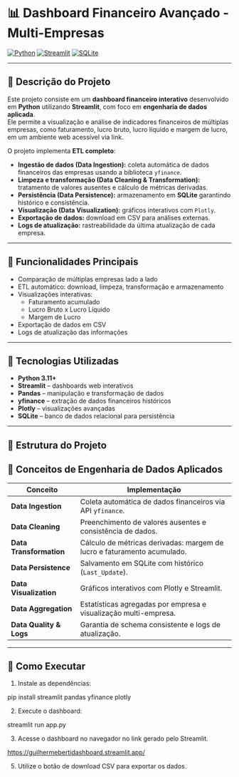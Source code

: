 # 📊 Dashboard Financeiro Avançado - Multi-Empresas

[![Python](https://img.shields.io/badge/python-3.11+-blue)](https://www.python.org/)
[![Streamlit](https://img.shields.io/badge/streamlit-1.29+-orange)](https://streamlit.io/)
[![SQLite](https://img.shields.io/badge/SQLite-3-lightgrey)](https://www.sqlite.org/)

---

## 🔹 Descrição do Projeto

Este projeto consiste em um **dashboard financeiro interativo** desenvolvido em **Python** utilizando **Streamlit**, com foco em **engenharia de dados aplicada**.  
Ele permite a visualização e análise de indicadores financeiros de múltiplas empresas, como faturamento, lucro bruto, lucro líquido e margem de lucro, em um ambiente web acessível via link.

O projeto implementa **ETL completo**:

- **Ingestão de dados (Data Ingestion):** coleta automática de dados financeiros das empresas usando a biblioteca `yfinance`.
- **Limpeza e transformação (Data Cleaning & Transformation):** tratamento de valores ausentes e cálculo de métricas derivadas.
- **Persistência (Data Persistence):** armazenamento em **SQLite** garantindo histórico e consistência.
- **Visualização (Data Visualization):** gráficos interativos com `Plotly`.
- **Exportação de dados:** download em CSV para análises externas.
- **Logs de atualização:** rastreabilidade da última atualização de cada empresa.

---

## 🔹 Funcionalidades Principais

- Comparação de múltiplas empresas lado a lado  
- ETL automático: download, limpeza, transformação e armazenamento  
- Visualizações interativas:
  - Faturamento acumulado
  - Lucro Bruto x Lucro Líquido
  - Margem de Lucro
- Exportação de dados em CSV  
- Logs de atualização das informações  

---

## 🔹 Tecnologias Utilizadas

- **Python 3.11+**  
- **Streamlit** – dashboards web interativos  
- **Pandas** – manipulação e transformação de dados  
- **yfinance** – extração de dados financeiros históricos  
- **Plotly** – visualizações avançadas  
- **SQLite** – banco de dados relacional para persistência  

---

## 🔹 Estrutura do Projeto

## 🔹 Conceitos de Engenharia de Dados Aplicados

| Conceito | Implementação |
|----------|---------------|
| **Data Ingestion** | Coleta automática de dados financeiros via API `yfinance`. |
| **Data Cleaning** | Preenchimento de valores ausentes e consistência de dados. |
| **Data Transformation** | Cálculo de métricas derivadas: margem de lucro e faturamento acumulado. |
| **Data Persistence** | Salvamento em SQLite com histórico (`Last_Update`). |
| **Data Visualization** | Gráficos interativos com Plotly e Streamlit. |
| **Data Aggregation** | Estatísticas agregadas por empresa e visualização multi-empresa. |
| **Data Quality & Logs** | Garantia de schema consistente e logs de atualização. |

---

## 🔹 Como Executar

1. Instale as dependências:

pip install streamlit pandas yfinance plotly

2. Execute o dashboard:

streamlit run app.py

3. Acesse o dashboard no navegador no link gerado pelo Streamlit.

https://guilhermebertidashboard.streamlit.app/

5. Utilize o botão de download CSV para exportar os dados.

